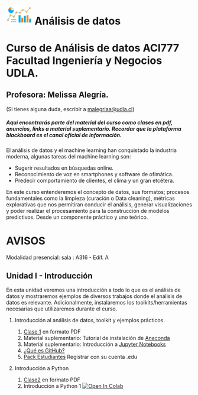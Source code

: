  # <img aling src="https://github.com/malegria01/AnalisisDatos_ACI777_2022/blob/main/Notebooks/data_analysis.png" alt="drawing" width="70"> Análisis de datos 
 



# Curso de Análisis de datos ACI777 Facultad Ingeniería y Negocios UDLA.

## Profesora: Melissa Alegría. 
(Si tienes alguna duda, escribir a malegriaa@udla.cl)
 
##### Aquí encontrarás parte del material del curso como clases en pdf, anuncios, links a material suplementario. Recordar que la plataforma blackboard es el canal oficial de información.

El análisis de datos y el machine learning han conquistado la industria moderna, algunas tareas del machine learning son:

- Sugerir resultados en búsquedas online.
- Reconocimiento de voz en smartphones y software de ofimática.
- Predecir comportamiento de clientes, el clima y un gran etcétera.

En este curso entenderemos el concepto de datos, sus formatos; procesos fundamentales como la limpieza 
(curación o Data cleaning), métricas explorativas que nos permitiran conducir el análisis, generar visualizaciones 
y poder realizar el procesamiento para la construcción de modelos predictivos. Desde un componente práctico y uno teórico.

# AVISOS

Modalidad presencial: sala : A316 - Edif. A


## Unidad I - Introducción
En esta unidad veremos una introducción a todo lo que es el análisis de datos y mostraremos ejemplos de diversos trabajos donde el análisis de datos es relevante. Adicionalmente, instalaremos los toolkits/herramientas necesarias que utilizaremos durante el curso.

 
1. Introducción al análisis de datos, toolkit y ejemplos prácticos.
   1. [Clase 1](https://github.com/malegria01/AnalisisDatos_ACI777_2022/blob/main/PDF/Clase1.pdf) en formato PDF
   2. Material suplementario: Tutorial de instalación de [Anaconda](https://github.com/dtravisany/ACI777/blob/main/00_instalar_anaconda/README.md)
   3. Material suplementario: Introducción a [Jupyter Notebooks](https://github.com/dtravisany/ACI777/blob/main/01_Jupyter_notebooks/README.md)
   4. [¿Qué es GitHub?](https://github.com/dtravisany/ACI777/blob/main/03_Practico_github/README.md)
   5. [Pack Estudiantes](https://education.github.com/pack)  Registrar con su cuenta .edu
   

2. Introducción a Python
   1. [Clase2](https://github.com/malegria01/AnalisisDatos_ACI777_2022/blob/main/PDF/Clase2.pdf) en formato PDF
   2. Introducción a Python 1 [![Open In Colab](https://colab.research.google.com/assets/colab-badge.svg)](https://colab.research.google.com/github/malegria01/AnalisisDatos_ACI777_2022/blob/main/Clase2_IntroduccionPython1.ipynb)
